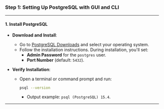 ### **Step 1: Setting Up PostgreSQL with GUI and CLI**

---

#### **1. Install PostgreSQL**

- **Download and Install**:

  - Go to [PostgreSQL Downloads](https://www.postgresql.org/download/) and select your operating system.
  - Follow the installation instructions. During installation, you'll set:
    - **Admin Password** for the `postgres` user.
    - **Port Number** (default: `5432`).

- **Verify Installation**:
  - Open a terminal or command prompt and run:
    ```bash
    psql --version
    ```
    - Output example: `psql (PostgreSQL) 15.4`.

---
